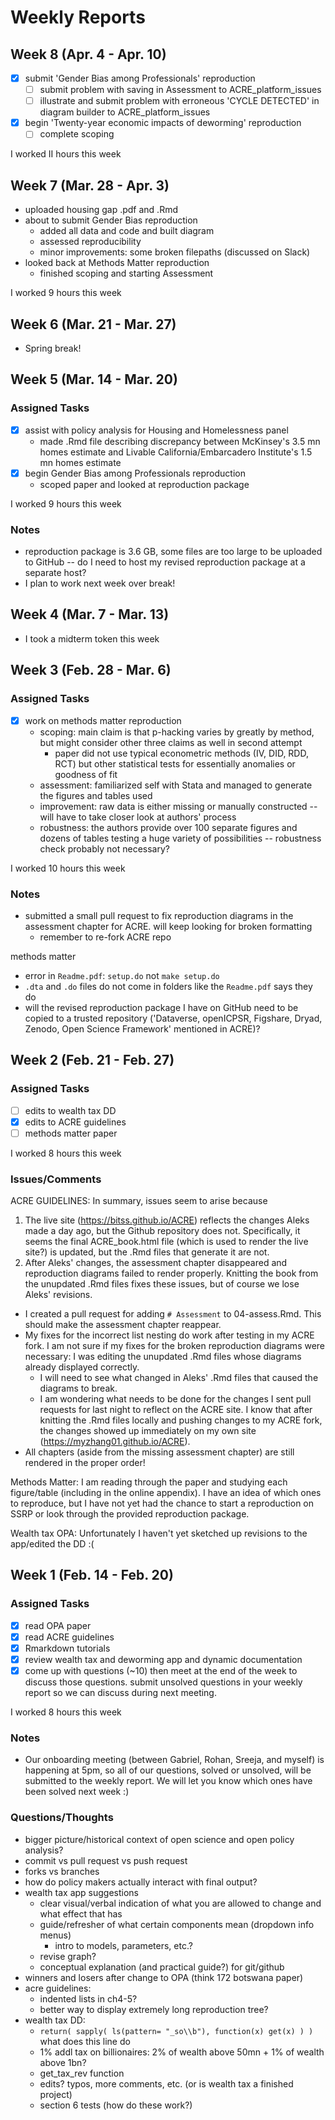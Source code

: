 # Weekly Reports

## Week 8 (Apr. 4 - Apr. 10)

- [x] submit 'Gender Bias among Professionals' reproduction
  - [ ] submit problem with saving in Assessment to ACRE_platform_issues
  - [ ] illustrate and submit problem with erroneous 'CYCLE DETECTED' in diagram builder to ACRE_platform_issues
- [x] begin 'Twenty-year economic impacts of deworming' reproduction
  - [ ] complete scoping

I worked II hours this week




## Week 7 (Mar. 28 - Apr. 3)

- uploaded housing gap .pdf and .Rmd
- about to submit Gender Bias reproduction
  - added all data and code and built diagram
  - assessed reproducibility
  - minor improvements: some broken filepaths (discussed on Slack)
- looked back at Methods Matter reproduction
  - finished scoping and starting Assessment

I worked 9 hours this week



## Week 6 (Mar. 21 - Mar. 27)

- Spring break!



## Week 5 (Mar. 14 - Mar. 20)

### Assigned Tasks

- [x] assist with policy analysis for Housing and Homelessness panel
  - made .Rmd file describing discrepancy between McKinsey's 3.5 mn homes estimate and Livable California/Embarcadero Institute's 1.5 mn homes estimate
- [x] begin Gender Bias among Professionals reproduction
  - scoped paper and looked at reproduction package

I worked 9 hours this week

### Notes

- reproduction package is 3.6 GB, some files are too large to be uploaded to GitHub -- do I need to host my revised reproduction package at a separate host?
- I plan to work next week over break!



## Week 4 (Mar. 7 - Mar. 13)

- I took a midterm token this week



## Week 3 (Feb. 28 - Mar. 6)

### Assigned Tasks

- [x] work on methods matter reproduction
  - scoping: main claim is that p-hacking varies by greatly by method, but might consider other three claims as well in second attempt
    - paper did not use typical econometric methods (IV, DID, RDD, RCT) but other statistical tests for essentially anomalies or goodness of fit
  - assessment: familiarized self with Stata and managed to generate the figures and tables used
  - improvement: raw data is either missing or manually constructed -- will have to take closer look at authors' process
  - robustness: the authors provide over 100 separate figures and dozens of tables testing a huge variety of possibilities -- robustness check probably not necessary?

I worked 10 hours this week

### Notes

- submitted a small pull request to fix reproduction diagrams in the assessment chapter for ACRE. will keep looking for broken formatting
  - remember to re-fork ACRE repo

methods matter
- error in `Readme.pdf`: `setup.do` not `make setup.do`
- `.dta` and `.do` files do not come in folders like the `Readme.pdf` says they do
- will the revised reproduction package I have on GitHub need to be copied to a trusted repository ('Dataverse, openICPSR, Figshare, Dryad, Zenodo, Open Science Framework' mentioned in ACRE)?



## Week 2 (Feb. 21 - Feb. 27)

### Assigned Tasks
- [ ] edits to wealth tax DD
- [x] edits to ACRE guidelines
- [ ] methods matter paper

I worked 8 hours this week

### Issues/Comments

ACRE GUIDELINES: In summary, issues seem to arise because
1. The live site (https://bitss.github.io/ACRE) reflects the changes Aleks made a day ago, but the Github repository does not. Specifically, it seems the final ACRE_book.html file (which is used to render the live site?) is updated, but the .Rmd files that generate it are not.
2. After Aleks' changes, the assessment chapter disappeared and reproduction diagrams failed to render properly. Knitting the book from the unupdated .Rmd files fixes these issues, but of course we lose Aleks' revisions.

- I created a pull request for adding `# Assessment` to 04-assess.Rmd. This should make the assessment chapter reappear.
- My fixes for the incorrect list nesting do work after testing in my ACRE fork. I am not sure if my fixes for the broken reproduction diagrams were necessary: I was editing the unupdated .Rmd files whose diagrams already displayed correctly.
  - I will need to see what changed in Aleks' .Rmd files that caused the diagrams to break.
  - I am wondering what needs to be done for the changes I sent pull requests for last night to reflect on the ACRE site. I know that after knitting the .Rmd files locally and pushing changes to my ACRE fork, the changes showed up immediately on my own site (https://myzhang01.github.io/ACRE).
- All chapters (aside from the missing assessment chapter) are still rendered in the proper order!

Methods Matter: I am reading through the paper and studying each figure/table (including in the online appendix). I have an idea of which ones to reproduce, but I have not yet had the chance to start a reproduction on SSRP or look through the provided reproduction package.

Wealth tax OPA: Unfortunately I haven't yet sketched up revisions to the app/edited the DD :(



## Week 1 (Feb. 14 - Feb. 20)

### Assigned Tasks

- [x] read OPA paper
- [x] read ACRE guidelines
- [x] Rmarkdown tutorials
- [x] review wealth tax and deworming app and dynamic documentation
- [x] come up with questions (~10) then meet at the end of the week to discuss those questions. submit unsolved questions in your weekly report so we can discuss during next meeting.

I worked 8 hours this week

### Notes

- Our onboarding meeting (between Gabriel, Rohan, Sreeja, and myself) is happening at 5pm, so all of our questions, solved or unsolved, will be submitted to the weekly report. We will let you know which ones have been solved next week :)

### Questions/Thoughts

- bigger picture/historical context of open science and open policy analysis?
- commit vs pull request vs push request
- forks vs branches
- how do policy makers actually interact with final output?
- wealth tax app suggestions
    - clear visual/verbal indication of what you are allowed to change and what effect that has
    - guide/refresher of what certain components mean (dropdown info menus)
        - intro to models, parameters, etc.?
    - revise graph?
    - conceptual explanation (and practical guide?) for git/github
- winners and losers after change to OPA (think 172 botswana paper)
- acre guidelines:
    - indented lists in ch4-5?
    - better way to display extremely long reproduction tree?
- wealth tax DD:
    - `return( sapply( ls(pattern= "_so\\b"), function(x) get(x) ) )` what does this line do
    - 1% addl tax on billionaires: 2% of wealth above 50mn + 1% of wealth above 1bn?
    - get_tax_rev function
    - edits? typos, more comments, etc. (or is wealth tax a finished project)
    - section 6 tests (how do these work?)
